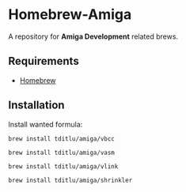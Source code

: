 # Homebrew-Amiga

A repository for **Amiga Development** related brews.


## Requirements

* [Homebrew](https://github.com/mxcl/homebrew)


## Installation

Install wanted formula:

	brew install tditlu/amiga/vbcc

	brew install tditlu/amiga/vasm

	brew install tditlu/amiga/vlink

	brew install tditlu/amiga/shrinkler

